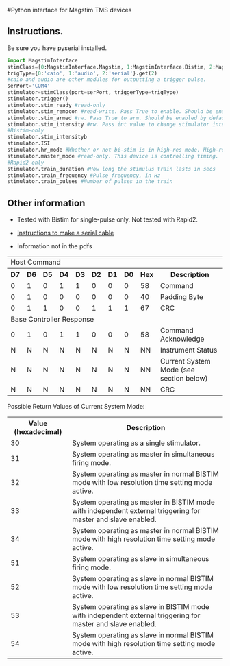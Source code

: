 #Python interface for Magstim TMS devices

## Instructions.
Be sure you have pyserial installed.

```python
import MagstimInterface
stimClass={0:MagstimInterface.Magstim, 1:MagstimInterface.Bistim, 2:MagstimInterface.Rapid2}.get(1)
trigType={0:'caio', 1:'audio', 2:'serial'}.get(2)
#caio and audio are other modules for outputting a trigger pulse.
serPort='COM4'
stimulator=stimClass(port=serPort, triggerType=trigType)
stimulator.trigger()
stimulator.stim_ready #read-only
stimulator.stim_remocon #read-write. Pass True to enable. Should be enabled by default on stimulator init.
stimulator.stim_armed #rw. Pass True to arm. Should be enabled by default on stimulator init.
stimulator.stim_intensity #rw. Pass int value to change stimulator intensity.
#Bistim-only
stimulator.stim_intensityb
stimulator.ISI
stimulator.hr_mode #Whether or not bi-stim is in high-res mode. High-res automatic if ISI is decimal.
stimulator.master_mode #read-only. This device is controlling timing.
#Rapid2 only
stimulator.train_duration #How long the stimulus train lasts in secs
stimulator.train_frequency #Pulse frequency, in Hz
stimulator.train_pulses #Number of pulses in the train
```

## Other information

* Tested with Bistim for single-pulse only. Not tested with Rapid2.

* [Instructions to make a serial cable](http://www.psych.usyd.edu.au/tmslab/downloads/SerialCable_and_Rapid2Toolbox_v1.pdf)

* Information not in the pdfs

<table>
<tr><td colspan="10">Host Command</td></tr>
<tr><th>D7</th><th>D6</th><th>D5</th><th>D4</th><th>D3</th><th>D2</th><th>D1</th><th>D0</th><th>Hex</th><th>Description</th></tr>
<tr><td>0</td><td>1</td><td>0</td><td>1</td><td>1</td><td>0</td><td>0</td><td>0</td><td>58</td><td>Command</td></tr>
<tr><td>0</td><td>1</td><td>0</td><td>0</td><td>0</td><td>0</td><td>0</td><td>0</td><td>40</td><td>Padding Byte</td></tr>
<tr><td>0</td><td>1</td><td>1</td><td>0</td><td>0</td><td>1</td><td>1</td><td>1</td><td>67</td><td>CRC</td></tr>
<tr><td colspan="10">Base Controller Response</td></tr>
<tr><td>0</td><td>1</td><td>0</td><td>1</td><td>1</td><td>0</td><td>0</td><td>0</td><td>58</td><td>Command Acknowledge</td></tr>
<tr><td>N</td><td>N</td><td>N</td><td>N</td><td>N</td><td>N</td><td>N</td><td>N</td><td>NN</td><td>Instrument Status</td></tr>
<tr><td>N</td><td>N</td><td>N</td><td>N</td><td>N</td><td>N</td><td>N</td><td>N</td><td>NN</td><td>Current System Mode (see section below)</td></tr>
<tr><td>N</td><td>N</td><td>N</td><td>N</td><td>N</td><td>N</td><td>N</td><td>N</td><td>NN</td><td>CRC</td></tr>
</table>

Possible Return Values of Current System Mode:

<table>
<tr><th>Value (hexadecimal)</th><th>Description</th></tr>
<tr><td>30</td><td>System operating as a single stimulator.</td></tr>
<tr><td>31</td><td>System operating as master in simultaneous firing mode.</td></tr>
<tr><td>32</td><td>System operating as master in normal BISTIM mode with low resolution time setting mode active.</td></tr>
<tr><td>33</td><td>System operating as master in BISTIM mode with independent external triggering for master and slave enabled.</td></tr>
<tr><td>34</td><td>System operating as master in normal BISTIM mode with high resolution time setting mode active.</td></tr>
<tr><td>51</td><td>System operating as slave in simultaneous firing mode.</td></tr>
<tr><td>52</td><td>System operating as slave in normal BISTIM mode with low resolution time setting mode active.</td></tr>
<tr><td>53</td><td>System operating as slave in BISTIM mode with independent external triggering for master and slave enabled.</td></tr>
<tr><td>54</td><td>System operating as slave in normal BISTIM mode with high resolution time setting mode active.</td></tr>
</table>